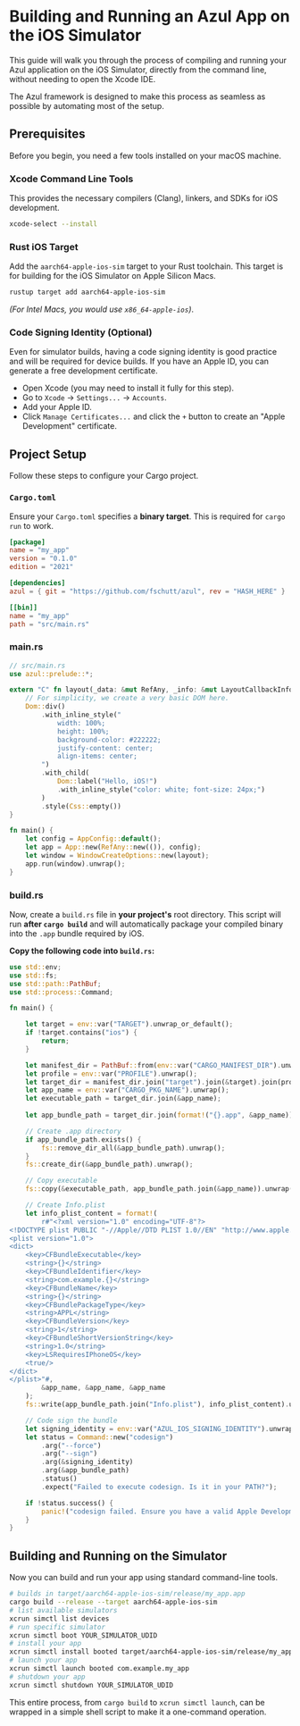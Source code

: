 # Building and Running an Azul App on the iOS Simulator

This guide will walk you through the process of compiling and running 
your Azul application on the iOS Simulator, directly from the command 
line, without needing to open the Xcode IDE.

The Azul framework is designed to make this process as seamless as 
possible by automating most of the setup.

## Prerequisites

Before you begin, you need a few tools installed on your macOS machine.

### Xcode Command Line Tools

This provides the necessary compilers (Clang), linkers, 
and SDKs for iOS development.

```bash
xcode-select --install
```

### Rust iOS Target

Add the `aarch64-apple-ios-sim` target to your Rust 
toolchain. This target is for building for the iOS 
Simulator on Apple Silicon Macs.

```bash
rustup target add aarch64-apple-ios-sim
```

*(For Intel Macs, you would use `x86_64-apple-ios`)*.

### Code Signing Identity (Optional)

Even for simulator builds, having a code signing identity is 
good practice and will be required for device builds. If you 
have an Apple ID, you can generate a free development certificate.

*   Open Xcode (you may need to install it fully for this step).
*   Go to `Xcode` -> `Settings...` -> `Accounts`.
*   Add your Apple ID.
*   Click `Manage Certificates...` and click the `+` button to create an "Apple Development" certificate.

## Project Setup

Follow these steps to configure your Cargo project.

### `Cargo.toml`

Ensure your `Cargo.toml` specifies a **binary target**. 
This is required for `cargo run` to work.

```toml
[package]
name = "my_app"
version = "0.1.0"
edition = "2021"

[dependencies]
azul = { git = "https://github.com/fschutt/azul", rev = "HASH_HERE" }

[[bin]]
name = "my_app"
path = "src/main.rs"
```

### main.rs

```rust
// src/main.rs
use azul::prelude::*;

extern "C" fn layout(_data: &mut RefAny, _info: &mut LayoutCallbackInfo) -> StyledDom {
    // For simplicity, we create a very basic DOM here.
    Dom::div()
        .with_inline_style("
            width: 100%; 
            height: 100%; 
            background-color: #222222; 
            justify-content: center; 
            align-items: center;
        ")
        .with_child(
            Dom::label("Hello, iOS!")
            .with_inline_style("color: white; font-size: 24px;")
        )
        .style(Css::empty())
}

fn main() {
    let config = AppConfig::default();
    let app = App::new(RefAny::new(()), config);
    let window = WindowCreateOptions::new(layout);
    app.run(window).unwrap();
}
```

### build.rs

Now, create a `build.rs` file in **your project's** root directory. 
This script will run **after `cargo build`** and will automatically 
package your compiled binary into the `.app` bundle required by iOS.

**Copy the following code into `build.rs`:**

```rust
use std::env;
use std::fs;
use std::path::PathBuf;
use std::process::Command;

fn main() {

    let target = env::var("TARGET").unwrap_or_default();
    if !target.contains("ios") {
        return;
    }

    let manifest_dir = PathBuf::from(env::var("CARGO_MANIFEST_DIR").unwrap());
    let profile = env::var("PROFILE").unwrap();
    let target_dir = manifest_dir.join("target").join(&target).join(profile);
    let app_name = env::var("CARGO_PKG_NAME").unwrap();
    let executable_path = target_dir.join(&app_name);
    
    let app_bundle_path = target_dir.join(format!("{}.app", &app_name));

    // Create .app directory
    if app_bundle_path.exists() {
        fs::remove_dir_all(&app_bundle_path).unwrap();
    }
    fs::create_dir(&app_bundle_path).unwrap();

    // Copy executable
    fs::copy(&executable_path, app_bundle_path.join(&app_name)).unwrap();

    // Create Info.plist
    let info_plist_content = format!(
        r#"<?xml version="1.0" encoding="UTF-8"?>
<!DOCTYPE plist PUBLIC "-//Apple//DTD PLIST 1.0//EN" "http://www.apple.com/DTDs/PropertyList-1.0.dtd">
<plist version="1.0">
<dict>
    <key>CFBundleExecutable</key>
    <string>{}</string>
    <key>CFBundleIdentifier</key>
    <string>com.example.{}</string>
    <key>CFBundleName</key>
    <string>{}</string>
    <key>CFBundlePackageType</key>
    <string>APPL</string>
    <key>CFBundleVersion</key>
    <string>1</string>
    <key>CFBundleShortVersionString</key>
    <string>1.0</string>
    <key>LSRequiresIPhoneOS</key>
    <true/>
</dict>
</plist>"#,
        &app_name, &app_name, &app_name
    );
    fs::write(app_bundle_path.join("Info.plist"), info_plist_content).unwrap();

    // Code sign the bundle
    let signing_identity = env::var("AZUL_IOS_SIGNING_IDENTITY").unwrap_or_else(|_| "Apple Development".to_string());
    let status = Command::new("codesign")
        .arg("--force")
        .arg("--sign")
        .arg(&signing_identity)
        .arg(&app_bundle_path)
        .status()
        .expect("Failed to execute codesign. Is it in your PATH?");

    if !status.success() {
        panic!("codesign failed. Ensure you have a valid Apple Development identity.");
    }
}
```

## Building and Running on the Simulator

Now you can build and run your app using standard command-line tools.

```bash
# builds in target/aarch64-apple-ios-sim/release/my_app.app
cargo build --release --target aarch64-apple-ios-sim
# list available simulators
xcrun simctl list devices 
# run specific simulator
xcrun simctl boot YOUR_SIMULATOR_UDID
# install your app
xcrun simctl install booted target/aarch64-apple-ios-sim/release/my_app.app
# launch your app
xcrun simctl launch booted com.example.my_app
# shutdown your app
xcrun simctl shutdown YOUR_SIMULATOR_UDID
```

This entire process, from `cargo build` to `xcrun simctl launch`, can be 
wrapped in a simple shell script to make it a one-command operation.
